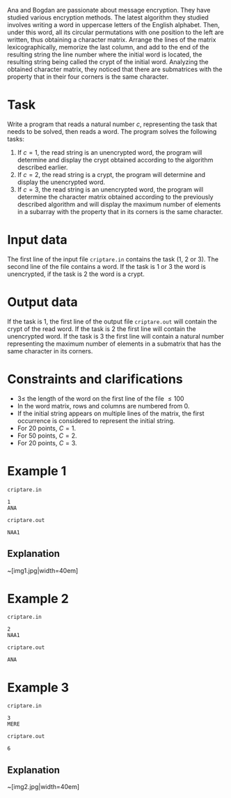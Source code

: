 Ana and Bogdan are passionate about message encryption. They have studied various encryption methods. The latest algorithm they studied involves writing a word in uppercase letters of the English alphabet. Then, under this word, all its circular permutations with one position to the left are written, thus obtaining a character matrix. Arrange the lines of the matrix lexicographically, memorize the last column, and add to the end of the resulting string the line number where the initial word is located, the resulting string being called the crypt of the initial word. Analyzing the obtained character matrix, they noticed that there are submatrices with the property that in their four corners is the same character.

# Task

Write a program that reads a natural number $c$, representing the task that needs to be solved, then reads a word. The program solves the following tasks:
1. If $c=1$, the read string is an unencrypted word, the program will determine and display the crypt obtained according to the algorithm described earlier.
2. If $c=2$, the read string is a crypt, the program will determine and display the unencrypted word.
3. If $c=3$, the read string is an unencrypted word, the program will determine the character matrix obtained according to the previously described algorithm and will display the maximum number of elements in a subarray with the property that in its corners is the same character.

# Input data

The first line of the input file `criptare.in` contains the task ($1$, $2$ or $3$). The second line of the file contains a word. If the task is $1$ or $3$ the word is unencrypted, if the task is $2$ the word is a crypt.

# Output data

If the task is $1$, the first line of the output file `criptare.out` will contain the crypt of the read word. If the task is $2$ the first line will contain the unencrypted word. If the task is $3$ the first line will contain a natural number representing the maximum number of elements in a submatrix that has the same character in its corners.

# Constraints and clarifications

* $3 \leq$ the length of the word on the first line of the file $\leq 100$
* In the word matrix, rows and columns are numbered from $0$.
* If the initial string appears on multiple lines of the matrix, the first occurrence is considered to represent the initial string.
* For $20$ points, $C=1$.
* For $50$ points, $C=2$.
* For $20$ points, $C=3$.

# Example 1

`criptare.in`
```
1
ANA
```

`criptare.out`
```
NAA1
```

## Explanation

~[img1.jpg|width=40em]

# Example 2

`criptare.in`
```
2
NAA1
```

`criptare.out`
```
ANA
```

# Example 3

`criptare.in`
```
3
MERE
```

`criptare.out`
```
6
```

## Explanation

~[img2.jpg|width=40em]